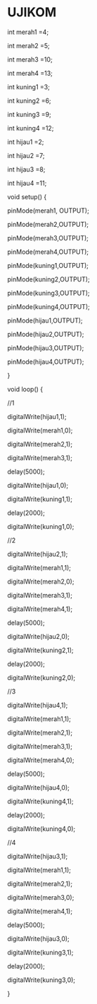 # UJIKOM
int merah1   =4;

int merah2  =5;

int merah3  =10;

int merah4  =13;

int kuning1 =3;

int kuning2 =6;

int kuning3 =9;

int kuning4 =12;

int hijau1   =2;

int hijau2  =7;

int hijau3  =8;

int hijau4  =11;



void setup() {

pinMode(merah1, OUTPUT);

pinMode(merah2,OUTPUT);

pinMode(merah3,OUTPUT);

pinMode(merah4,OUTPUT);

pinMode(kuning1,OUTPUT);

pinMode(kuning2,OUTPUT);

pinMode(kuning3,OUTPUT);

pinMode(kuning4,OUTPUT);

pinMode(hijau1,OUTPUT);

pinMode(hijau2,OUTPUT);

pinMode(hijau3,OUTPUT);

pinMode(hijau4,OUTPUT);



}



void loop() {

 //1



digitalWrite(hijau1,1);

digitalWrite(merah1,0); 

digitalWrite(merah2,1);

digitalWrite(merah3,1);

 

delay(5000);



digitalWrite(hijau1,0);

digitalWrite(kuning1,1);

delay(2000);

digitalWrite(kuning1,0);





//2

digitalWrite(hijau2,1);

digitalWrite(merah1,1); 

digitalWrite(merah2,0);

digitalWrite(merah3,1);

digitalWrite(merah4,1);

delay(5000);



digitalWrite(hijau2,0);

digitalWrite(kuning2,1); 

delay(2000);



digitalWrite(kuning2,0);





//3

digitalWrite(hijau4,1);

digitalWrite(merah1,1); 

digitalWrite(merah2,1);

digitalWrite(merah3,1);

digitalWrite(merah4,0); 

delay(5000);



digitalWrite(hijau4,0);

digitalWrite(kuning4,1); 

delay(2000);



digitalWrite(kuning4,0);



//4

digitalWrite(hijau3,1);

digitalWrite(merah1,1); 

digitalWrite(merah2,1);

digitalWrite(merah3,0);

digitalWrite(merah4,1); 

delay(5000);



digitalWrite(hijau3,0);

digitalWrite(kuning3,1); 

delay(2000);



digitalWrite(kuning3,0);





}

